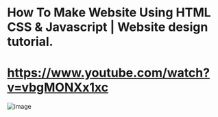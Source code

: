 # How To Make Website Using HTML CSS & Javascript | Website design tutorial.
# https://www.youtube.com/watch?v=vbgMONXx1xc

![image](https://i.ytimg.com/vi/vbgMONXx1xc/maxresdefault.jpg)
